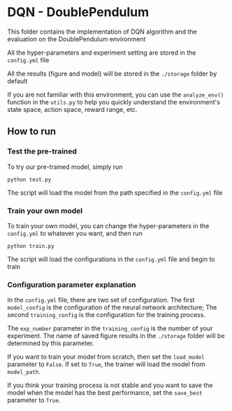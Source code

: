 # DQN - DoublePendulum

This folder contains the implementation of DQN algorithm and the evaluation on the DoublePendulum environment

All the hyper-parameters and experiment setting are stored in the ```config.yml``` file

All the results (figure and model) will be stored in the ```./storage``` folder by default

If you are not familiar with this environment, you can use the  `analyze_env()`  function in the `utils.py` to help you quickly understand the environment's state space, action space, reward range, etc.

## How to run

### Test the pre-trained

To try our pre-trained model, simply run

```angularjs
python test.py
```

The script will load the model from the path specified in the ```config.yml``` file
 
### Train your own model

To train your own model, you can change the hyper-parameters in the ```config.yml``` to whatever you want,
and then run

```angularjs
python train.py
```

The script will load the configurations in the ```config.yml``` file and begin to train

### Configuration parameter explanation

In the ```config.yml``` file, there are two set of configuration.
The first `model_config` is the configuration of the neural network architecture;
The second `training_config` is the configuration for the training process.

The `exp_number` parameter in the `training_config` is the number of your experiment. The name of saved figure results in the `./storage` folder will be determined by this parameter.

If you want to train your model from scratch, then set the `load_model` parameter to `False`. If set to `True`, the trainer will load the model from `model_path`.

If you think your training process is not stable and you want to save the model when the model has the best performance, set the `save_best` parameter to `True`.

